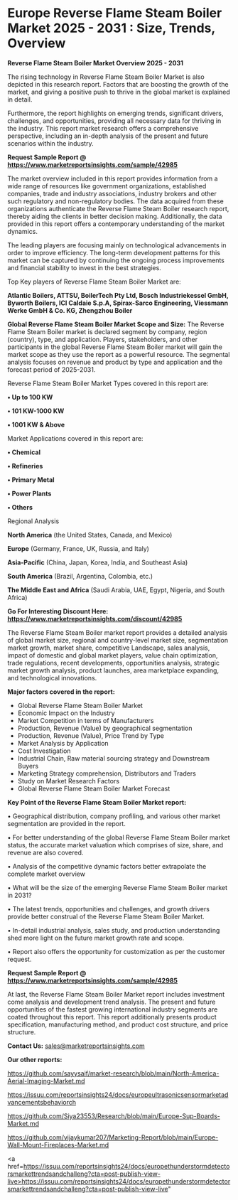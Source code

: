 # Europe Reverse Flame Steam Boiler Market 2025 - 2031 : Size, Trends, Overview

<Strong> Reverse Flame Steam Boiler Market Overview 2025 - 2031</strong>

The rising technology in Reverse Flame Steam Boiler Market is also depicted in this research report. Factors that are boosting the growth of the market, and giving a positive push to thrive in the global market is explained in detail.

Furthermore, the report highlights on emerging trends, significant drivers, challenges, and opportunities, providing all necessary data for thriving in the industry. This report market research offers a comprehensive perspective, including an in-depth analysis of the present and future scenarios within the industry.

<strong>Request Sample Report @ <a href=https://www.marketreportsinsights.com/sample/42985>https://www.marketreportsinsights.com/sample/42985</a></strong>

The market overview included in this report provides information from a wide range of resources like government organizations, established companies, trade and industry associations, industry brokers and other such regulatory and non-regulatory bodies. The data acquired from these organizations authenticate the Reverse Flame Steam Boiler research report, thereby aiding the clients in better decision making. Additionally, the data provided in this report offers a contemporary understanding of the market dynamics.

The leading players are focusing mainly on technological advancements in order to improve efficiency. The long-term development patterns for this market can be captured by continuing the ongoing process improvements and financial stability to invest in the best strategies.

Top Key players of Reverse Flame Steam Boiler Market are:

<strong>Atlantic Boilers, ATTSU, BoilerTech Pty Ltd, Bosch Industriekessel GmbH, Byworth Boilers, ICI Caldaie S.p.A, Spirax-Sarco Engineering, Viessmann Werke GmbH & Co. KG, Zhengzhou Boiler</strong>

<strong><b>Global Reverse Flame Steam Boiler Market Scope and Size:</b></strong>
The Reverse Flame Steam Boiler market is declared segment by company, region (country), type, and application. Players, stakeholders, and other participants in the global Reverse Flame Steam Boiler market will gain the market scope as they use the report as a powerful resource. The segmental analysis focuses on revenue and product by type and application and the forecast period of 2025-2031.

Reverse Flame Steam Boiler Market Types covered in this report are:

<strong>•  Up to 100 KW

•  101 KW-1000 KW

•  1001 KW & Above</strong>

Market Applications covered in this report are:

<strong>•  Chemical

•  Refineries

•  Primary Metal

•  Power Plants

•  Others</strong> 

Regional Analysis

<strong>North America</strong> (the United States, Canada, and Mexico)

<strong>Europe</strong> (Germany, France, UK, Russia, and Italy)

<strong>Asia-Pacific</strong> (China, Japan, Korea, India, and Southeast Asia)

<strong>South America</strong> (Brazil, Argentina, Colombia, etc.)

<strong>The Middle East and Africa</strong> (Saudi Arabia, UAE, Egypt, Nigeria, and South Africa)

<strong>Go For Interesting Discount Here: <a href=https://www.marketreportsinsights.com/discount/42985>https://www.marketreportsinsights.com/discount/42985</a></strong>

The Reverse Flame Steam Boiler market report provides a detailed analysis of global market size, regional and country-level market size, segmentation market growth, market share, competitive Landscape, sales analysis, impact of domestic and global market players, value chain optimization, trade regulations, recent developments, opportunities analysis, strategic market growth analysis, product launches, area marketplace expanding, and technological innovations.

<strong><b>Major factors covered in the report:</b></strong>
<ul>
  <li>Global Reverse Flame Steam Boiler Market </li>
  <li>Economic Impact on the Industry</li>
  <li>Market Competition in terms of Manufacturers</li>
  <li>Production, Revenue (Value) by geographical segmentation</li>
  <li>Production, Revenue (Value), Price Trend by Type</li>
  <li>Market Analysis by Application</li>
  <li>Cost Investigation</li>
  <li>Industrial Chain, Raw material sourcing strategy and Downstream Buyers</li>
  <li>Marketing Strategy comprehension, Distributors and Traders</li>
  <li>Study on Market Research Factors</li>
  <li>Global Reverse Flame Steam Boiler Market Forecast</li>
</ul>

<strong><b>Key Point of the Reverse Flame Steam Boiler Market report:</b></strong>

• Geographical distribution, company profiling, and various other market segmentation are provided in the report.

• For better understanding of the global Reverse Flame Steam Boiler market status, the accurate market valuation which comprises of size, share, and revenue are also covered.

• Analysis of the competitive dynamic factors better extrapolate the complete market overview

• What will be the size of the emerging Reverse Flame Steam Boiler market in 2031?

• The latest trends, opportunities and challenges, and growth drivers provide better construal of the Reverse Flame Steam Boiler Market.

• In-detail industrial analysis, sales study, and production understanding shed more light on the future market growth rate and scope.

• Report also offers the opportunity for customization as per the customer request.

<strong>Request Sample Report @ <a href=https://www.marketreportsinsights.com/sample/42985>https://www.marketreportsinsights.com/sample/42985</a></strong>

At last, the Reverse Flame Steam Boiler Market report includes investment come analysis and development trend analysis. The present and future opportunities of the fastest growing international industry segments are coated throughout this report. This report additionally presents product specification, manufacturing method, and product cost structure, and price structure.

<strong>Contact Us:</strong>
sales@marketreportsinsights.com

<strong>Our other reports:</strong>

<a href=https://github.com/sayysaif/market-research/blob/main/North-America-Aerial-Imaging-Market.md>https://github.com/sayysaif/market-research/blob/main/North-America-Aerial-Imaging-Market.md</a>

<a href=https://issuu.com/reportsinsights24/docs/europeultrasonicsensormarketadvancementsbehaviorch>https://issuu.com/reportsinsights24/docs/europeultrasonicsensormarketadvancementsbehaviorch</a>

<a href=https://github.com/Siya23553/Research/blob/main/Europe-Sup-Boards-Market.md>https://github.com/Siya23553/Research/blob/main/Europe-Sup-Boards-Market.md</a>

<a href=https://github.com/vijaykumar207/Marketing-Report/blob/main/Europe-Wall-Mount-Fireplaces-Market.md>https://github.com/vijaykumar207/Marketing-Report/blob/main/Europe-Wall-Mount-Fireplaces-Market.md</a>

<a href=https://issuu.com/reportsinsights24/docs/europethunderstormdetectorsmarkettrendsandchalleng?cta=post-publish-view-live>https://issuu.com/reportsinsights24/docs/europethunderstormdetectorsmarkettrendsandchalleng?cta=post-publish-view-live</a>"
